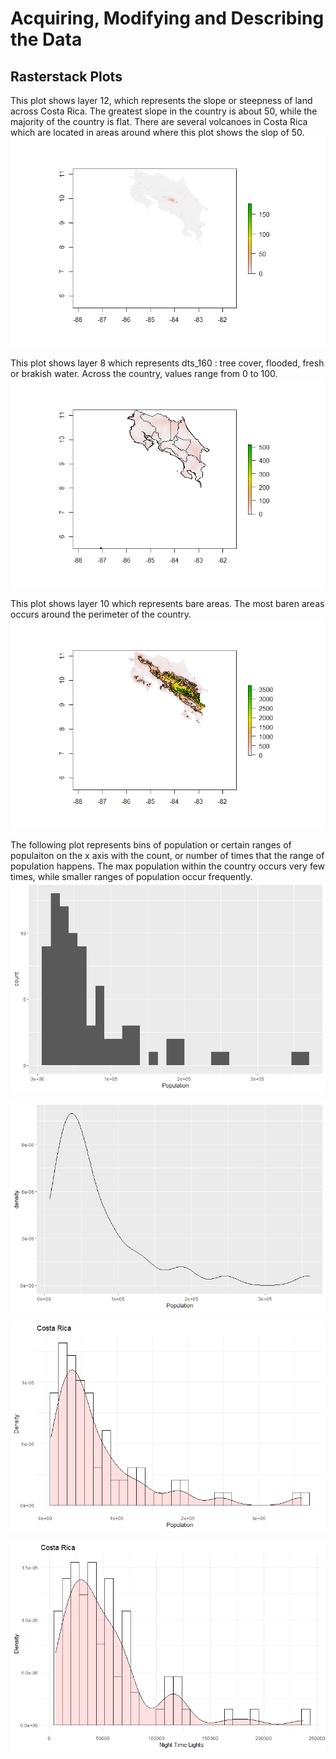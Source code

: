 # Acquiring, Modifying and Describing the Data

## Rasterstack Plots

This plot shows layer 12, which represents the slope or steepness of land across Costa Rica. The greatest slope in the country is about 50, while the majority of the country is flat. There are several volcanoes in Costa Rica which are located in areas around where this plot shows the slop of 50.  
![](plot_12.png)

This plot shows layer 8 which represents dts_160 : tree cover, flooded, fresh or brakish water. Across the country, values range from 0 to 100.
![](plot_8.png)

This plot shows layer 10 which represents bare areas. The most baren areas occurs around the perimeter of the country.  
![](plot_10.png)

The following plot represents bins of population or certain ranges of populaiton on the x axis with the count, or number of times that the range of population happens. The max population within the country occurs very few times, while smaller ranges of population occur frequently.
![](count_pop.png)

![](pop_density.png)

![](density_population.png)

![](density_ntl.png)
